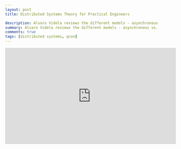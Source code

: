 ```yaml
---
layout: post
title: Distributed Systems Theory for Practical Engineers

description: Alvaro Videla reviews the different models - asynchronous vs. synchronous distributed systems, message passing vs shared memory communication, failure detectors and leader election problems, etc. He also reviews a series of books on distributed systems in order to recommend the best one according to the topics we would like to learn about, or the problems we would like to solve.
summary: Alvaro Videla reviews the different models - asynchronous vs. synchronous distributed systems, message passing vs shared memory communication, failure detectors and leader election problems, etc. He also reviews a series of books on distributed systems in order to recommend the best one according to the topics we would like to learn about, or the problems we would like to solve.
comments: true
tags: [distributed systems, qcon]
---
```


<iframe width="560" height="315" src="https://www.youtube.com/embed/clYXrZtKhGs" title="YouTube video player" frameborder="0" allow="accelerometer; autoplay; clipboard-write; encrypted-media; gyroscope; picture-in-picture" allowfullscreen></iframe>
